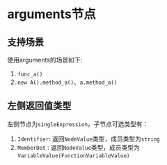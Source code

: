 # arguments节点

## 支持场景
使用arguments的场景如下: 
1. `func_a()`
2. `new A().method_a()`、`a.method_a()`

## 左侧返回值类型
左侧节点为`singleExpression`，子节点可选类型有：
1. `Identifier`: 返回`NodeValue`类型，成员类型为`string`
2. `MemberDot` : 返回`NodeValue`类型，成员类型为`VariableValue(FunctionVariableValue)`

